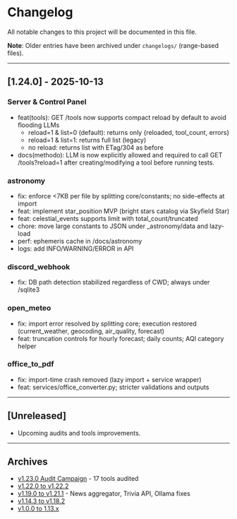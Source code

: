 # Changelog

All notable changes to this project will be documented in this file.

**Note**: Older entries have been archived under `changelogs/` (range-based files).

---

## [1.24.0] - 2025-10-13

### Server & Control Panel
- feat(tools): GET /tools now supports compact reload by default to avoid flooding LLMs
  - reload=1 & list=0 (default): returns only {reloaded, tool_count, errors}
  - reload=1 & list=1: returns full list (legacy)
  - no reload: returns list with ETag/304 as before
- docs(methodo): LLM is now explicitly allowed and required to call GET /tools?reload=1 after creating/modifying a tool before running tests.

### astronomy
- fix: enforce <7KB per file by splitting core/constants; no side-effects at import
- feat: implement star_position MVP (bright stars catalog via Skyfield Star)
- feat: celestial_events supports limit with total_count/truncated
- chore: move large constants to JSON under _astronomy/data and lazy-load
- perf: ephemeris cache in <repo>/docs/astronomy
- logs: add INFO/WARNING/ERROR in API

### discord_webhook
- fix: DB path detection stabilized regardless of CWD; always under <repo>/sqlite3

### open_meteo
- fix: import error resolved by splitting core; execution restored (current_weather, geocoding, air_quality, forecast)
- feat: truncation controls for hourly forecast; daily counts; AQI category helper

### office_to_pdf
- fix: import-time crash removed (lazy import + service wrapper)
- feat: services/office_converter.py; stricter validations and outputs

---

## [Unreleased]

- Upcoming audits and tools improvements.

---

## Archives

- [v1.23.0 Audit Campaign](changelogs/CHANGELOG_1.23.0_audit_campaign.md) - 17 tools audited
- [v1.22.0 to v1.22.2](changelogs/CHANGELOG_1.22.0_to_1.22.2.md)
- [v1.19.0 to v1.21.1](changelogs/CHANGELOG_1.19.0_to_1.21.1.md) - News aggregator, Trivia API, Ollama fixes
- [v1.14.3 to v1.18.2](changelogs/CHANGELOG_1.14.3_to_1.18.2.md)
- [v1.0.0 to 1.13.x](changelogs/CHANGELOG_1.0.0_to_1.13.x.md)
